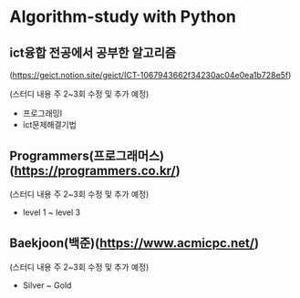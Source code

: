 # Algorithm-study with Python


## ict융합 전공에서 공부한 알고리즘
(https://geict.notion.site/geict/ICT-1067943662f34230ac04e0ea1b728e5f) 

(스터디 내용 주 2~3회 수정 및 추가 예정)
- 프로그래밍I
- ict문제해결기법

## Programmers(프로그래머스)(https://programmers.co.kr/) 
(스터디 내용 주 2~3회 수정 및 추가 예정)
- level 1 ~ level 3

## Baekjoon(백준)(https://www.acmicpc.net/) 
(스터디 내용 주 2~3회 수정 및 추가 예정)
- Silver ~ Gold

